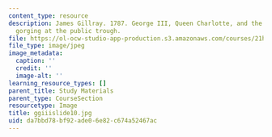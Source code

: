 ```yaml
---
content_type: resource
description: James Gillray. 1787. George III, Queen Charlotte, and the Prince of Wales
  gorging at the public trough.
file: https://ol-ocw-studio-app-production.s3.amazonaws.com/courses/21h-342-the-royal-family-fall-2003/da7bbd78bf92ade06e82c674a52467ac_ggiiislide10.jpg
file_type: image/jpeg
image_metadata:
  caption: ''
  credit: ''
  image-alt: ''
learning_resource_types: []
parent_title: Study Materials
parent_type: CourseSection
resourcetype: Image
title: ggiiislide10.jpg
uid: da7bbd78-bf92-ade0-6e82-c674a52467ac
---
```

